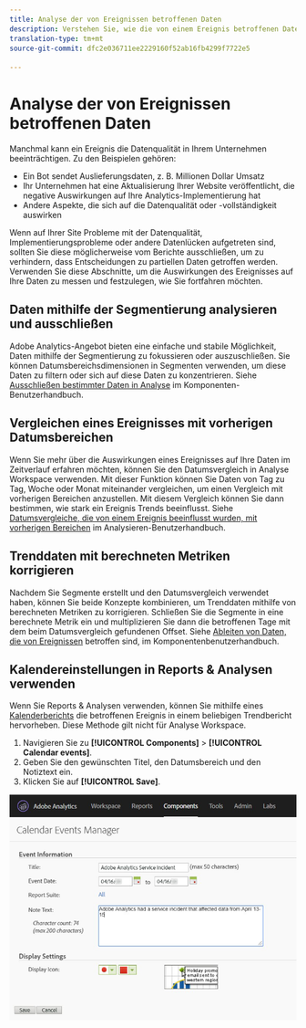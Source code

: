 ```yaml
---
title: Analyse der von Ereignissen betroffenen Daten
description: Verstehen Sie, wie die von einem Ereignis betroffenen Daten zur Datenqualität insgesamt beitragen.
translation-type: tm+mt
source-git-commit: dfc2e036711ee2229160f52ab16fb4299f7722e5

---
```



# Analyse der von Ereignissen betroffenen Daten

Manchmal kann ein Ereignis die Datenqualität in Ihrem Unternehmen beeinträchtigen. Zu den Beispielen gehören:

* Ein Bot sendet Auslieferungsdaten, z. B. Millionen Dollar Umsatz
* Ihr Unternehmen hat eine Aktualisierung Ihrer Website veröffentlicht, die negative Auswirkungen auf Ihre Analytics-Implementierung hat
* Andere Aspekte, die sich auf die Datenqualität oder -vollständigkeit auswirken

Wenn auf Ihrer Site Probleme mit der Datenqualität, Implementierungsprobleme oder andere Datenlücken aufgetreten sind, sollten Sie diese möglicherweise vom Berichte ausschließen, um zu verhindern, dass Entscheidungen zu partiellen Daten getroffen werden. Verwenden Sie diese Abschnitte, um die Auswirkungen des Ereignisses auf Ihre Daten zu messen und festzulegen, wie Sie fortfahren möchten.

## Daten mithilfe der Segmentierung analysieren und ausschließen

Adobe Analytics-Angebot bieten eine einfache und stabile Möglichkeit, Daten mithilfe der Segmentierung zu fokussieren oder auszuschließen. Sie können Datumsbereichsdimensionen in Segmenten verwenden, um diese Daten zu filtern oder sich auf diese Daten zu konzentrieren. Siehe [Ausschließen bestimmter Daten in Analyse](/help/components/c-segmentation/use-cases/exclude-date-range.md) im Komponenten-Benutzerhandbuch.

## Vergleichen eines Ereignisses mit vorherigen Datumsbereichen

Wenn Sie mehr über die Auswirkungen eines Ereignisses auf Ihre Daten im Zeitverlauf erfahren möchten, können Sie den Datumsvergleich in Analyse Workspace verwenden. Mit dieser Funktion können Sie Daten von Tag zu Tag, Woche oder Monat miteinander vergleichen, um einen Vergleich mit vorherigen Bereichen anzustellen. Mit diesem Vergleich können Sie dann bestimmen, wie stark ein Ereignis Trends beeinflusst. Siehe [Datumsvergleiche, die von einem Ereignis beeinflusst wurden, mit vorherigen Bereichen](/help/analyze/analysis-workspace/components/calendar-date-ranges/compare-event.md) im Analysieren-Benutzerhandbuch.

## Trenddaten mit berechneten Metriken korrigieren

Nachdem Sie Segmente erstellt und den Datumsvergleich verwendet haben, können Sie beide Konzepte kombinieren, um Trenddaten mithilfe von berechneten Metriken zu korrigieren. Schließen Sie die Segmente in eine berechnete Metrik ein und multiplizieren Sie dann die betroffenen Tage mit dem beim Datumsvergleich gefundenen Offset. Siehe [Ableiten von Daten, die von Ereignissen](/help/components/c-calcmetrics/cm-events.md) betroffen sind, im Komponentenbenutzerhandbuch.

## Kalendereinstellungen in Reports &amp; Analysen verwenden

Wenn Sie Reports &amp; Analysen verwenden, können Sie mithilfe eines [Kalenderberichts](/help/components/t-calendar-event.md) die betroffenen Ereignis in einem beliebigen Trendbericht hervorheben. Diese Methode gilt nicht für Analyse Workspace.

1. Navigieren Sie zu **[!UICONTROL Components]** > **[!UICONTROL Calendar events]**.
2. Geben Sie den gewünschten Titel, den Datumsbereich und den Notiztext ein.
3. Klicken Sie auf **[!UICONTROL Save]**.

![Kalender-Ereignis](assets/exclude_calendar_event.jpg)
